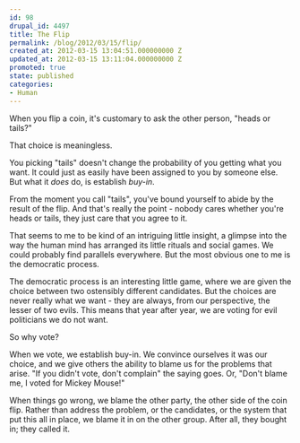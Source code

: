 ```yaml
---
id: 98
drupal_id: 4497
title: The Flip
permalink: /blog/2012/03/15/flip/
created_at: 2012-03-15 13:04:51.000000000 Z
updated_at: 2012-03-15 13:11:04.000000000 Z
promoted: true
state: published
categories:
- Human
---
```

When you flip a coin, it's customary to ask the other person, "heads or tails?"

That choice is meaningless.

You picking "tails" doesn't change the probability of you getting what you want. It could just as easily have been assigned to you by someone else. But what it *does* do, is establish *buy-in*. 

From the moment you call "tails", you've bound yourself to abide by the result of the flip. And that's really the point - nobody cares whether you're heads or tails, they just care that you agree to it.

That seems to me to be kind of an intriguing little insight, a glimpse into the way the human mind has arranged its little rituals and social games. We could probably find parallels everywhere. But the most obvious one to me is the democratic process.

The democratic process is an interesting little game, where we are given the choice between two ostensibly different candidates. But the choices are never really what we want - they are always, from our perspective, the lesser of two evils. This means that year after year, we are voting for evil politicians we do not want.

So why vote?

When we vote, we establish buy-in. We convince ourselves it was our choice, and we give others the ability to blame us for the problems that arise. "If you didn't vote, don't complain" the saying goes. Or, "Don't blame me, I voted for Mickey Mouse!"

When things go wrong, we blame the other party, the other side of the coin flip. Rather than address the problem, or the candidates, or the system that put this all in place, we blame it in on the other group. After all, they bought in; they called it.
